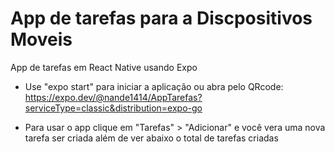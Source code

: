 # App de tarefas para a Discpositivos Moveis

App de tarefas em React Native usando Expo

- Use "expo start" para iniciar a aplicação ou abra pelo QRcode: https://expo.dev/@nande1414/AppTarefas?serviceType=classic&distribution=expo-go

- Para usar o app clique em "Tarefas" > "Adicionar" e você vera uma nova tarefa ser criada além de ver abaixo o total de tarefas criadas 
